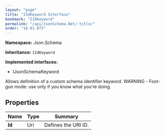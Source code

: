 ```yaml
---
layout: "page"
title: "IIdKeyword Interface"
bookmark: "IIdKeyword"
permalink: "/api/JsonSchema.Net/:title/"
order: "10.01.073"
---
```

**Namespace:** Json.Schema

**Inheritance:**
`IIdKeyword`

**Implemented interfaces:**

- IJsonSchemaKeyword

Allows definition of a custom schema identifier keyword.
WARNING - Foot-gun mode: use only if you know what you're doing.

## Properties

| Name | Type | Summary |
|---|---|---|
| **Id** | Uri | Defines the URI ID. |

